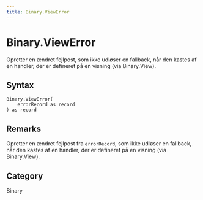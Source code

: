 ```yaml
---
title: Binary.ViewError
---
```


# Binary.ViewError


Opretter en ændret fejlpost, som ikke udløser en fallback, når den kastes af en handler, der er defineret på en visning (via Binary.View).


## Syntax

```powerquery
Binary.ViewError(
    errorRecord as record
) as record
```


## Remarks

Opretter en ændret fejlpost fra <code>errorRecord</code>, som ikke udløser en fallback, når den kastes af en handler, der er defineret på en visning (via Binary.View).



## Category
Binary
